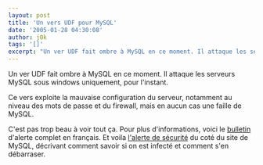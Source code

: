 ```yaml
---
layout: post
title: 'Un vers UDF pour MySQL'
date: '2005-01-28 04:30:08'
author: j0k
tags: '[]'
excerpt: "Un ver UDF fait ombre à MySQL en ce moment. Il attaque les serveurs MySQL sous windows uniquement, pour l'instant.)   Ce vers exploite la mauvaise configuration du serveur, notamment au niveau des mots de passe et du firewall, mais en aucun cas une faille de MySQL.  \n  \nC'est pas trop beau à voir tout ça.   Pour plus d'informations, voici le      …"
---
```


Un ver UDF fait ombre à MySQL en ce moment. Il attaque les serveurs MySQL sous windows uniquement, pour l'instant.

Ce vers exploite la mauvaise configuration du serveur, notamment au niveau des mots de passe et du firewall, mais en aucun cas une faille de MySQL.

C'est pas trop beau à voir tout ça.   Pour plus d'informations, voici le [bulletin](http://www.ocipep-bpiepc.gc.ca/opsprods/advisories/2005/AV05-003_f.asp) d'alerte complet en français.   Et voila [l'alerte de sécurité](http://dev.mysql.com/tech-resources/articles/security_alert.html) du coté du site de MySQL, décrivant comment savoir si on est infecté et comment s'en débarraser.
